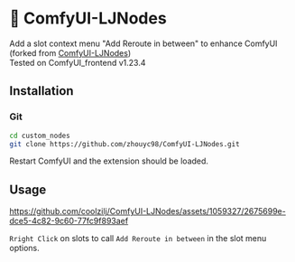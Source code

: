 # 🧈 ComfyUI-LJNodes

Add a slot context menu "Add Reroute in between" to enhance ComfyUI (forked from [ComfyUI-LJNodes](https://github.com/coolzilj/ComfyUI-LJNodes))  
Tested on ComfyUI_frontend v1.23.4

## Installation

### Git

  ```sh
  cd custom_nodes
  git clone https://github.com/zhouyc98/ComfyUI-LJNodes.git
  ```

Restart ComfyUI and the extension should be loaded.

## Usage

<https://github.com/coolzilj/ComfyUI-LJNodes/assets/1059327/2675699e-dce5-4c82-9c60-77fc9f893aef>

`Rright Click` on slots to call `Add Reroute in between` in the slot menu options.
